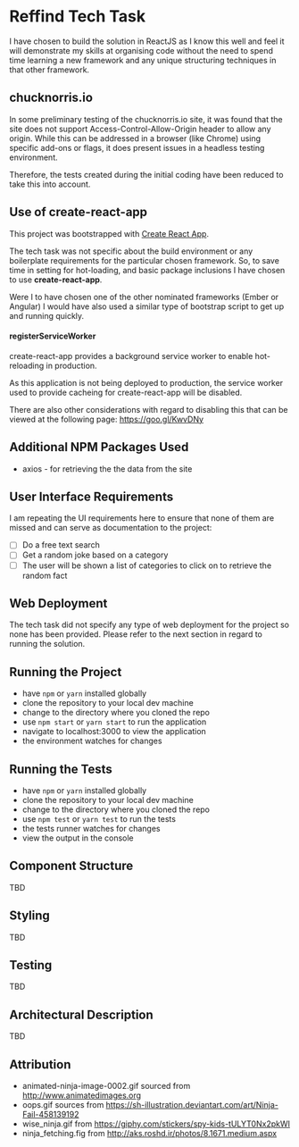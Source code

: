 
# Reffind Tech Task
I have chosen to build the solution in ReactJS as I know this well and feel it will demonstrate my skills at organising code without the need to spend time learning a new framework and any unique structuring techniques in that other framework.

## chucknorris.io 
In some preliminary testing of the chucknorris.io site, it was found that the site does not support Access-Control-Allow-Origin header to allow any origin. While this can be addressed in a browser (like Chrome) using specific add-ons or flags, it does present issues in a headless testing environment.

Therefore, the tests created during the initial coding have been reduced to take this into account.

## Use of create-react-app
This project was bootstrapped with [Create React App](https://github.com/facebookincubator/create-react-app).

The tech task was not specific about the build environment or any boilerplate requirements for the particular chosen framework. So, to save time in setting for hot-loading, and basic package inclusions I have chosen to use __create-react-app__.

Were I to have chosen one of the other nominated frameworks (Ember or Angular) I would have also used a similar type of bootstrap script to get up and running quickly.

#### registerServiceWorker
create-react-app provides a background service worker to enable hot-reloading in production.

As this application is not being deployed to production, the service worker used to provide cacheing for create-react-app will be disabled.

There are also other considerations with regard to disabling this that can be viewed at the following page: https://goo.gl/KwvDNy

## Additional NPM Packages Used
- axios - for retrieving the the data from the site

## User Interface Requirements
I am repeating the UI requirements here to ensure that none of them are missed and can serve as documentation to the project:

- [ ] Do a free text search
- [ ] Get a random joke based on a category
- [ ] The user will be shown a list of categories to click on to retrieve the random fact

## Web Deployment
The tech task did not specify any type of web deployment for the project so none has been provided.  Please refer to the next section in regard to running the solution.

## Running the Project
- have `npm` or `yarn` installed globally
- clone the repository to your local dev machine
- change to the directory where you cloned the repo
- use `npm start` or `yarn start` to run the application
- navigate to localhost:3000 to view the application
- the environment watches for changes

## Running the Tests
- have `npm` or `yarn` installed globally
- clone the repository to your local dev machine
- change to the directory where you cloned the repo
- use `npm test` or `yarn test` to run the tests
- the tests runner watches for changes
- view the output in the console

## Component Structure
TBD

## Styling
TBD

## Testing
TBD

## Architectural Description
TBD

## Attribution
- animated-ninja-image-0002.gif sourced from http://www.animatedimages.org
- oops.gif sources from https://sh-illustration.deviantart.com/art/Ninja-Fail-458139192
- wise_ninja.gif from https://giphy.com/stickers/spy-kids-tULYT0Nx2pkWI
- ninja_fetching.fig from http://aks.roshd.ir/photos/8.1671.medium.aspx
